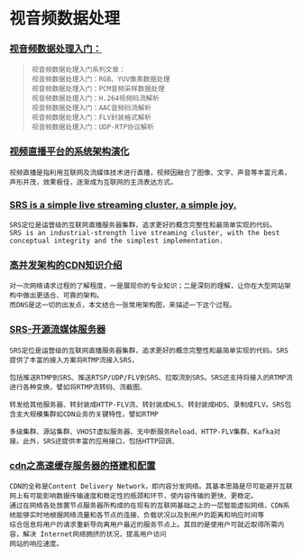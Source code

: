 # 视音频数据处理

### [视音频数据处理入门：](https://blog.csdn.net/leixiaohua1020/article/details/50534150)
>```text
>视音频数据处理入门系列文章：
>视音频数据处理入门：RGB、YUV像素数据处理
>视音频数据处理入门：PCM音频采样数据处理
>视音频数据处理入门：H.264视频码流解析
>视音频数据处理入门：AAC音频码流解析
>视音频数据处理入门：FLV封装格式解析
>视音频数据处理入门：UDP-RTP协议解析
>```

### [视频直播平台的系统架构演化](https://cloud.tencent.com/developer/article/1032125)
```text
视频直播是指利用互联网及流媒体技术进行直播，视频因融合了图像、文字、声音等丰富元素，声形并茂，效果极佳，逐渐成为互联网的主流表达方式。
```

### [SRS is a simple live streaming cluster, a simple joy. ](https://github.com/ossrs/srs)
```text
SRS定位是运营级的互联网直播服务器集群，追求更好的概念完整性和最简单实现的代码。
SRS is an industrial-strength live streaming cluster, with the best conceptual integrity and the simplest implementation.
```

### [高并发架构的CDN知识介绍](https://cloud.tencent.com/developer/article/1424229)
```text
对一次网络请求过程的了解程度，一是展现你的专业知识；二是深刻的理解，让你在大型网站架构中做出更适合、可靠的架构。
而DNS是这一切的出发点，本文结合一张常用架构图，来描述一下这个过程。
```

### [SRS-开源流媒体服务器](https://cloud.tencent.com/developer/article/1408113)
```text
SRS定位是运营级的互联网直播服务器集群，追求更好的概念完整性和最简单实现的代码。SRS提供了丰富的接入方案将RTMP流接入SRS，

包括推送RTMP到SRS、推送RTSP/UDP/FLV到SRS、拉取流到SRS。SRS还支持将接入的RTMP流进行各种变换，譬如将RTMP流转码、流截图、

转发给其他服务器、转封装成HTTP-FLV流、转封装成HLS、转封装成HDS、录制成FLV。SRS包含支大规模集群如CDN业务的关键特性，譬如RTMP

多级集群、源站集群、VHOST虚拟服务器、无中断服务Reload、HTTP-FLV集群、Kafka对接。此外，SRS还提供丰富的应用接口，包括HTTP回调、
```

### [cdn之高速缓存服务器的搭建和配置](https://blog.csdn.net/zxy15771771622/article/details/79310601)
```text
CDN的全称是Content Delivery Network，即内容分发网络。其基本思路是尽可能避开互联网上有可能影响数据传输速度和稳定性的瓶颈和环节，使内容传输的更快、更稳定。
通过在网络各处放置节点服务器所构成的在现有的互联网基础之上的一层智能虚拟网络，CDN系统能够实时地根据网络流量和各节点的连接、负载状况以及到用户的距离和响应时间等
综合信息将用户的请求重新导向离用户最近的服务节点上。其目的是使用户可就近取得所需内容，解决 Internet网络拥挤的状况，提高用户访问
网站的响应速度。 
```